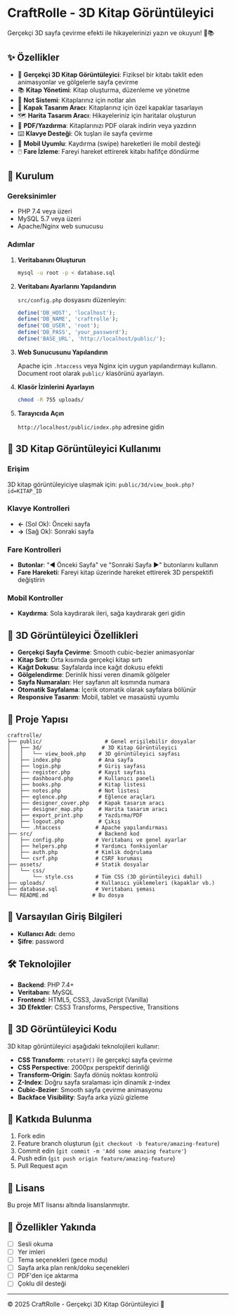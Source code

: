 # CraftRolle - 3D Kitap Görüntüleyici

Gerçekçi 3D sayfa çevirme efekti ile hikayelerinizi yazın ve okuyun! 🌸📚

## ✨ Özellikler

- 📖 **Gerçekçi 3D Kitap Görüntüleyici**: Fiziksel bir kitabı taklit eden animasyonlar ve gölgelerle sayfa çevirme
- 📚 **Kitap Yönetimi**: Kitap oluşturma, düzenleme ve yönetme
- 📝 **Not Sistemi**: Kitaplarınız için notlar alın
- 🎨 **Kapak Tasarım Aracı**: Kitaplarınız için özel kapaklar tasarlayın
- 🗺️ **Harita Tasarım Aracı**: Hikayeleriniz için haritalar oluşturun
- 📄 **PDF/Yazdırma**: Kitaplarınızı PDF olarak indirin veya yazdırın
- ⌨️ **Klavye Desteği**: Ok tuşları ile sayfa çevirme
- 📱 **Mobil Uyumlu**: Kaydırma (swipe) hareketleri ile mobil desteği
- 🖱️ **Fare İzleme**: Fareyi hareket ettirerek kitabı hafifçe döndürme

## 🚀 Kurulum

### Gereksinimler

- PHP 7.4 veya üzeri
- MySQL 5.7 veya üzeri
- Apache/Nginx web sunucusu

### Adımlar

1. **Veritabanını Oluşturun**
   ```bash
   mysql -u root -p < database.sql
   ```

2. **Veritabanı Ayarlarını Yapılandırın**
   
   `src/config.php` dosyasını düzenleyin:
   ```php
   define('DB_HOST', 'localhost');
   define('DB_NAME', 'craftrolle');
   define('DB_USER', 'root');
   define('DB_PASS', 'your_password');
   define('BASE_URL', 'http://localhost/public/');
   ```

3. **Web Sunucusunu Yapılandırın**
   
   Apache için `.htaccess` veya Nginx için uygun yapılandırmayı kullanın. 
   Document root olarak `public/` klasörünü ayarlayın.

4. **Klasör İzinlerini Ayarlayın**
   ```bash
   chmod -R 755 uploads/
   ```

5. **Tarayıcıda Açın**
   
   `http://localhost/public/index.php` adresine gidin

## 📖 3D Kitap Görüntüleyici Kullanımı

### Erişim
3D kitap görüntüleyiciye ulaşmak için: `public/3d/view_book.php?id=KITAP_ID`

### Klavye Kontrolleri
- **←** (Sol Ok): Önceki sayfa
- **→** (Sağ Ok): Sonraki sayfa

### Fare Kontrolleri
- **Butonlar**: "◀ Önceki Sayfa" ve "Sonraki Sayfa ▶" butonlarını kullanın
- **Fare Hareketi**: Fareyi kitap üzerinde hareket ettirerek 3D perspektifi değiştirin

### Mobil Kontroller
- **Kaydırma**: Sola kaydırarak ileri, sağa kaydırarak geri gidin

## 🎨 3D Görüntüleyici Özellikleri

- **Gerçekçi Sayfa Çevirme**: Smooth cubic-bezier animasyonlar
- **Kitap Sırtı**: Orta kısımda gerçekçi kitap sırtı
- **Kağıt Dokusu**: Sayfalarda ince kağıt dokusu efekti
- **Gölgelendirme**: Derinlik hissi veren dinamik gölgeler
- **Sayfa Numaraları**: Her sayfanın alt kısmında numara
- **Otomatik Sayfalama**: İçerik otomatik olarak sayfalara bölünür
- **Responsive Tasarım**: Mobil, tablet ve masaüstü uyumlu

## 📁 Proje Yapısı

```
craftrolle/
├── public/                    # Genel erişilebilir dosyalar
│   ├── 3d/                   # 3D Kitap Görüntüleyici
│   │   └── view_book.php    # 3D görüntüleyici sayfası
│   ├── index.php            # Ana sayfa
│   ├── login.php            # Giriş sayfası
│   ├── register.php         # Kayıt sayfası
│   ├── dashboard.php        # Kullanıcı paneli
│   ├── books.php            # Kitap listesi
│   ├── notes.php            # Not listesi
│   ├── eglence.php          # Eğlence araçları
│   ├── designer_cover.php   # Kapak tasarım aracı
│   ├── designer_map.php     # Harita tasarım aracı
│   ├── export_print.php     # Yazdırma/PDF
│   ├── logout.php           # Çıkış
│   └── .htaccess           # Apache yapılandırması
├── src/                     # Backend kod
│   ├── config.php          # Veritabanı ve genel ayarlar
│   ├── helpers.php         # Yardımcı fonksiyonlar
│   ├── auth.php            # Kimlik doğrulama
│   └── csrf.php            # CSRF koruması
├── assets/                 # Statik dosyalar
│   └── css/
│       └── style.css       # Tüm CSS (3D görüntüleyici dahil)
├── uploads/                # Kullanıcı yüklemeleri (kapaklar vb.)
├── database.sql            # Veritabanı şeması
└── README.md              # Bu dosya
```

## 🔐 Varsayılan Giriş Bilgileri

- **Kullanıcı Adı**: demo
- **Şifre**: password

## 🛠️ Teknolojiler

- **Backend**: PHP 7.4+
- **Veritabanı**: MySQL
- **Frontend**: HTML5, CSS3, JavaScript (Vanilla)
- **3D Efektler**: CSS3 Transforms, Perspective, Transitions

## 📝 3D Görüntüleyici Kodu

3D kitap görüntüleyici aşağıdaki teknolojileri kullanır:

- **CSS Transform**: `rotateY()` ile gerçekçi sayfa çevirme
- **CSS Perspective**: 2000px perspektif derinliği
- **Transform-Origin**: Sayfa dönüş noktası kontrolü
- **Z-Index**: Doğru sayfa sıralaması için dinamik z-index
- **Cubic-Bezier**: Smooth sayfa çevirme animasyonu
- **Backface Visibility**: Sayfa arka yüzü gizleme

## 🤝 Katkıda Bulunma

1. Fork edin
2. Feature branch oluşturun (`git checkout -b feature/amazing-feature`)
3. Commit edin (`git commit -m 'Add some amazing feature'`)
4. Push edin (`git push origin feature/amazing-feature`)
5. Pull Request açın

## 📄 Lisans

Bu proje MIT lisansı altında lisanslanmıştır.

## 🌟 Özellikler Yakında

- [ ] Sesli okuma
- [ ] Yer imleri
- [ ] Tema seçenekleri (gece modu)
- [ ] Sayfa arka plan renk/doku seçenekleri
- [ ] PDF'den içe aktarma
- [ ] Çoklu dil desteği

---

© 2025 CraftRolle - Gerçekçi 3D Kitap Görüntüleyici 🌸
